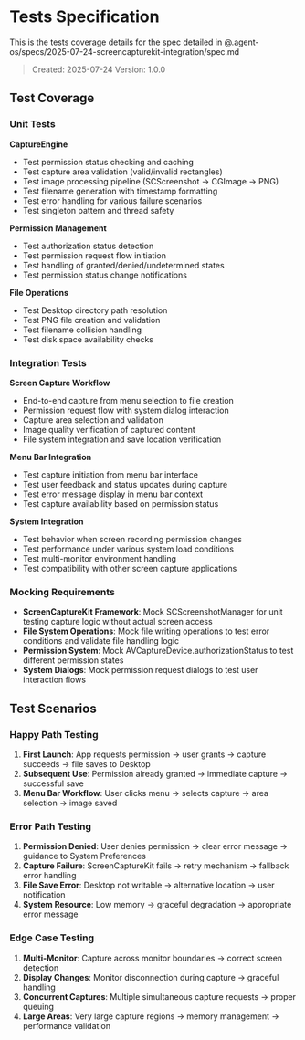 # Tests Specification

This is the tests coverage details for the spec detailed in @.agent-os/specs/2025-07-24-screencapturekit-integration/spec.md

> Created: 2025-07-24
> Version: 1.0.0

## Test Coverage

### Unit Tests

**CaptureEngine**
- Test permission status checking and caching
- Test capture area validation (valid/invalid rectangles)  
- Test image processing pipeline (SCScreenshot → CGImage → PNG)
- Test filename generation with timestamp formatting
- Test error handling for various failure scenarios
- Test singleton pattern and thread safety

**Permission Management**
- Test authorization status detection
- Test permission request flow initiation
- Test handling of granted/denied/undetermined states
- Test permission status change notifications

**File Operations**
- Test Desktop directory path resolution
- Test PNG file creation and validation
- Test filename collision handling
- Test disk space availability checks

### Integration Tests

**Screen Capture Workflow**
- End-to-end capture from menu selection to file creation
- Permission request flow with system dialog interaction
- Capture area selection and validation
- Image quality verification of captured content
- File system integration and save location verification

**Menu Bar Integration**
- Test capture initiation from menu bar interface
- Test user feedback and status updates during capture
- Test error message display in menu bar context
- Test capture availability based on permission status

**System Integration**
- Test behavior when screen recording permission changes
- Test performance under various system load conditions
- Test multi-monitor environment handling
- Test compatibility with other screen capture applications

### Mocking Requirements

- **ScreenCaptureKit Framework**: Mock SCScreenshotManager for unit testing capture logic without actual screen access
- **File System Operations**: Mock file writing operations to test error conditions and validate file handling logic
- **Permission System**: Mock AVCaptureDevice.authorizationStatus to test different permission states
- **System Dialogs**: Mock permission request dialogs to test user interaction flows

## Test Scenarios

### Happy Path Testing
1. **First Launch**: App requests permission → user grants → capture succeeds → file saves to Desktop
2. **Subsequent Use**: Permission already granted → immediate capture → successful save
3. **Menu Bar Workflow**: User clicks menu → selects capture → area selection → image saved

### Error Path Testing
1. **Permission Denied**: User denies permission → clear error message → guidance to System Preferences  
2. **Capture Failure**: ScreenCaptureKit fails → retry mechanism → fallback error handling
3. **File Save Error**: Desktop not writable → alternative location → user notification
4. **System Resource**: Low memory → graceful degradation → appropriate error message

### Edge Case Testing
1. **Multi-Monitor**: Capture across monitor boundaries → correct screen detection
2. **Display Changes**: Monitor disconnection during capture → graceful handling
3. **Concurrent Captures**: Multiple simultaneous capture requests → proper queuing
4. **Large Areas**: Very large capture regions → memory management → performance validation